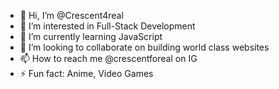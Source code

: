 - 👋 Hi, I’m @Crescent4real
- 👀 I’m interested in Full-Stack Development
- 🌱 I’m currently learning JavaScript
- 💞️ I’m looking to collaborate on building world class websites
- 📫 How to reach me @crescentforeal on IG
- ⚡ Fun fact: Anime, Video Games

<!---
Crescent4real/Crescent4real is a ✨ special ✨ repository because its `README.md` (this file) appears on your GitHub profile.
You can click the Preview link to take a look at your changes.
--->

